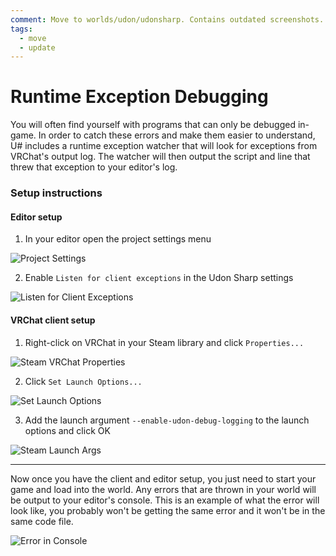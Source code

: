 ```yaml
---
comment: Move to worlds/udon/udonsharp. Contains outdated screenshots.
tags:
  - move
  - update
---
```

# Runtime Exception Debugging

You will often find yourself with programs that can only be debugged in-game. In order to catch these errors and make them easier to understand, U# includes a runtime exception watcher that will look for exceptions from VRChat's output log. The watcher will then output the script and line that threw that exception to your editor's log.

### Setup instructions
#### Editor setup
1. In your editor open the project settings menu 

![Project Settings](/images/red-1.png)

2. Enable `Listen for client exceptions` in the Udon Sharp settings 

![Listen for Client Exceptions](/images/red-2.png)

#### VRChat client setup
1. Right-click on VRChat in your Steam library and click `Properties...`

![Steam VRChat Properties](/images/red-3.png)

2. Click `Set Launch Options...`

![Set Launch Options](/images/red-4.png)

3. Add the launch argument `--enable-udon-debug-logging` to the launch options and click OK

![Steam Launch Args](/images/red-5.png)


***

Now once you have the client and editor setup, you just need to start your game and load into the world. Any errors that are thrown in your world will be output to your editor's console. This is an example of what the error will look like, you probably won't be getting the same error and it won't be in the same code file.

![Error in Console](/images/red-6.png)